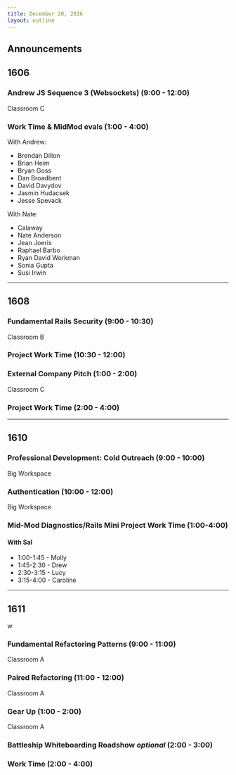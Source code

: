 ```yaml
---
title: December 20, 2016
layout: outline
---
```



## Announcements


## 1606

### Andrew JS Sequence 3 (Websockets) (9:00 - 12:00)

Classroom C

### Work Time & MidMod evals (1:00 - 4:00)

With Andrew:

* Brendan Dillon
* Brian Heim
* Bryan Goss
* Dan Broadbent
* David Davydov
* Jasmin Hudacsek
* Jesse Spevack

With Nate:

* Calaway
* Nate Anderson
* Jean Joeris
* Raphael Barbo
* Ryan David Workman
* Sonia Gupta
* Susi Irwin

***

## 1608

### Fundamental Rails Security (9:00 - 10:30)

Classroom B

### Project Work Time (10:30 - 12:00)

### External Company Pitch (1:00 - 2:00)

Classroom C

### Project Work Time (2:00 - 4:00)

***

## 1610

### Professional Development: Cold Outreach (9:00 - 10:00)

Big Workspace

### Authentication (10:00 - 12:00)

Big Workspace

### Mid-Mod Diagnostics/Rails Mini Project Work Time (1:00-4:00)

#### With Sal

* 1:00-1:45 - Molly
* 1:45-2:30 - Drew
* 2:30-3:15 - Lucy
* 3:15-4:00 - Caroline

***

## 1611
w
### Fundamental Refactoring Patterns (9:00 - 11:00)

Classroom A

### Paired Refactoring (11:00 - 12:00)

Classroom A

### Gear Up (1:00 - 2:00)

Classroom A

### Battleship Whiteboarding Roadshow *optional* (2:00 - 3:00)

### Work Time (2:00 - 4:00)
